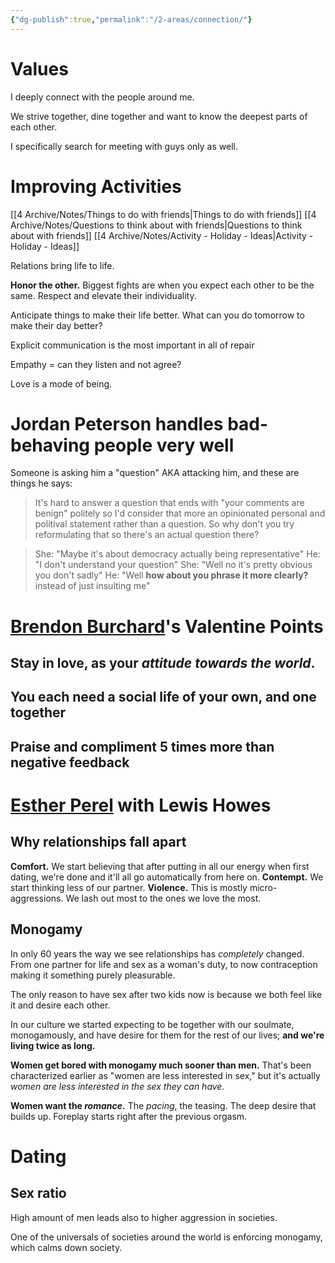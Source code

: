 ```yaml
---
{"dg-publish":true,"permalink":"/2-areas/connection/"}
---
```



# Values
I deeply connect with the people around me.

We strive together, dine together and want to know the deepest parts of each other.

I specifically search for meeting with guys only as well.

# Improving Activities
[[4 Archive/Notes/Things to do with friends\|Things to do with friends]]
[[4 Archive/Notes/Questions to think about with friends\|Questions to think about with friends]]
[[4 Archive/Notes/Activity - Holiday - Ideas\|Activity - Holiday - Ideas]]

Relations bring life to life.

**Honor the other.** Biggest fights are when you expect each other to be the same. Respect and elevate their individuality.

Anticipate things to make their life better.
What can you do tomorrow to make their day better?

Explicit communication is the most important in all of repair

Empathy = can they listen and not agree?

Love is a mode of being.

# Jordan Peterson handles bad-behaving people very well

Someone is asking him a "question" AKA attacking him, and these are things he says:

> It's hard to answer a question that ends with "your comments are benign" politely so I'd consider that more an opinionated personal and politival statement rather than a question. So why don't you try reformulating that so there's an actual question there?

> She: "Maybe it's about democracy actually being representative"
> He: "I don't understand your question"
> She: "Well no it's pretty obvious you don't sadly"
> He: "Well **how about you phrase it more clearly?** instead of just insulting me"


# [Brendon Burchard](../../../../org/roam/logseq/Brendon_Burchard.md)'s Valentine Points


## Stay in love, as your *attitude towards the world*.


## You each need a social life of your own, and one together


## Praise and compliment 5 times more than negative feedback


# [Esther Perel](../../../../org/roam/20220214181819-esther_perel.md) with Lewis Howes


## Why relationships fall apart

**Comfort.** We start believing that after putting in all our energy when first dating, we're done and it'll all go automatically from here on.
**Contempt.** We start thinking less of our partner.
**Violence.** This is mostly micro-aggressions. We lash out most to the ones we love the most.


## Monogamy

In only 60 years the way we see relationships has *completely* changed. From one partner for life and sex as a woman's duty, to now contraception making it something purely pleasurable.

The only reason to have sex after two kids now is because we both feel like it and desire each other.

In our culture we started expecting to be together with our soulmate, monogamously, and have desire for them for the rest of our lives; **and we're living twice as long.**

**Women get bored with monogamy much sooner than men.** That's been characterized earlier as "women are less interested in sex," but it's actually *women are less interested in the sex they can have.*

**Women want the *romance*.** The *pacing*, the teasing. The deep desire that builds up. Foreplay starts right after the previous orgasm.


# Dating


## Sex ratio

High amount of men leads also to higher aggression in societies.

One of the universals of societies around the world is enforcing monogamy, which calms down society.

